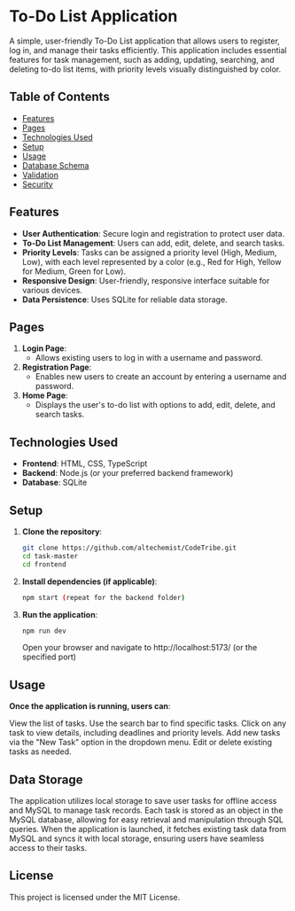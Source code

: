 # To-Do List Application
A simple, user-friendly To-Do List application that allows users to register, log in, and manage their tasks efficiently. This application includes essential features for task management, such as adding, updating, searching, and deleting to-do list items, with priority levels visually distinguished by color.
## Table of Contents
- [Features](#features)
- [Pages](#pages)
- [Technologies Used](#technologies-used)
- [Setup](#setup)
- [Usage](#usage)
- [Database Schema](#database-schema)
- [Validation](#validation)
- [Security](#security)
## Features
- **User Authentication**: Secure login and registration to protect user data.
- **To-Do List Management**: Users can add, edit, delete, and search tasks.
- **Priority Levels**: Tasks can be assigned a priority level (High, Medium, Low), with each level represented by a color (e.g., Red for High, Yellow for Medium, Green for Low).
- **Responsive Design**: User-friendly, responsive interface suitable for various devices.
- **Data Persistence**: Uses SQLite for reliable data storage.
## Pages
1. **Login Page**:
   - Allows existing users to log in with a username and password.
2. **Registration Page**:
   - Enables new users to create an account by entering a username and password.
3. **Home Page**:
   - Displays the user's to-do list with options to add, edit, delete, and search tasks.
## Technologies Used
- **Frontend**: HTML, CSS, TypeScript
- **Backend**: Node.js (or your preferred backend framework)
- **Database**: SQLite
## Setup

1. **Clone the repository**:

   ```bash
   git clone https://github.com/altechemist/CodeTribe.git
   cd task-master
   cd frontend
   ```

2. **Install dependencies (if applicable)**:

   ```bash
   npm start (repeat for the backend folder)
   ```

3. **Run the application**:

   ```bash
   npm run dev
   ```

   Open your browser and navigate to http://localhost:5173/ (or the specified port)

## Usage

**Once the application is running, users can**:

View the list of tasks.
Use the search bar to find specific tasks.
Click on any task to view details, including deadlines and priority levels.
Add new tasks via the "New Task" option in the dropdown menu.
Edit or delete existing tasks as needed.

## Data Storage
The application utilizes local storage to save user tasks for offline access and MySQL to manage task records. Each task is stored as an object in the MySQL database, allowing for easy retrieval and manipulation through SQL queries. When the application is launched, it fetches existing task data from MySQL and syncs it with local storage, ensuring users have seamless access to their tasks.

## License

This project is licensed under the MIT License.
